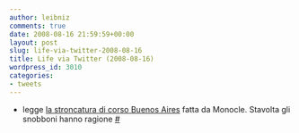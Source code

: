 ```yaml
---
author: leibniz
comments: true
date: 2008-08-16 21:59:59+00:00
layout: post
slug: life-via-twitter-2008-08-16
title: Life via Twitter (2008-08-16)
wordpress_id: 3010
categories:
- tweets
---
```



	
  * legge [la stroncatura di corso Buenos Aires](http://www.monocle.com/sections/affairs/Magazine-Articles/Streets-behind---Italy/) fatta da Monocle. Stavolta gli snobboni hanno ragione [#](http://twitter.com/leibniz/statuses/889306131)


